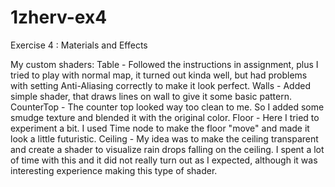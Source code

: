 # 1zherv-ex4
Exercise 4 : Materials and Effects

My custom shaders:
  Table - Followed the instructions in assignment, plus I tried to play with normal map, it turned out kinda well, but had problems with setting Anti-Aliasing correctly to make it look perfect.
  Walls - Added simple shader, that draws lines on wall to give it some basic pattern.
  CounterTop - The counter top looked way too clean to me. So I added some smudge texture and blended it with the original color.
  Floor - Here I tried to experiment a bit. I used Time node to make the floor "move" and made it look a little futuristic.
  Ceiling - My idea was to make the ceiling transparent and create a shader to visualize rain drops falling on the ceiling. I spent a lot of time with this and it did not really turn out as I expected, although it was interesting experience making this type of shader.
